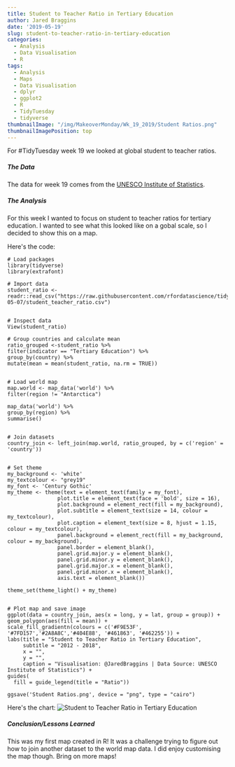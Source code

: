 ```yaml
---
title: Student to Teacher Ratio in Tertiary Education
author: Jared Braggins
date: '2019-05-19'
slug: student-to-teacher-ratio-in-tertiary-education
categories:
  - Analysis
  - Data Visualisation
  - R
tags:
  - Analysis
  - Maps
  - Data Visualisation
  - dplyr
  - ggplot2
  - R
  - TidyTuesday
  - tidyverse
thumbnailImage: "/img/MakeoverMonday/Wk_19_2019/Student Ratios.png"
thumbnailImagePosition: top
---
```


For #TidyTuesday week 19 we looked at global student to teacher ratios.

##### The Data
The data for week 19 comes from the [UNESCO Institute of Statistics](http://data.uis.unesco.org/index.aspx?queryid=180).

##### The Analysis
For this week I wanted to focus on student to teacher ratios for tertiary education. I wanted to see what this looked like on a gobal scale, so I decided to show this on a map.

Here's the code:
  ```
  # Load packages
library(tidyverse)
library(extrafont)

# Import data
student_ratio <- readr::read_csv("https://raw.githubusercontent.com/rfordatascience/tidytuesday/master/data/2019/2019-05-07/student_teacher_ratio.csv")


# Inspect data
View(student_ratio)

# Group countries and calculate mean
ratio_grouped <-student_ratio %>%
  filter(indicator == "Tertiary Education") %>% 
  group_by(country) %>%
  mutate(mean = mean(student_ratio, na.rm = TRUE))


# Load world map
map.world <- map_data('world') %>% 
  filter(region != "Antarctica")

map_data('world') %>%
  group_by(region) %>%
  summarise()


# Join datasets
country_join <- left_join(map.world, ratio_grouped, by = c('region' = 'country'))


# Set theme
my_background <- 'white'
my_textcolour <- "grey19"
my_font <- 'Century Gothic'
my_theme <- theme(text = element_text(family = my_font),
                  plot.title = element_text(face = 'bold', size = 16),
                  plot.background = element_rect(fill = my_background),
                  plot.subtitle = element_text(size = 14, colour = my_textcolour),
                  plot.caption = element_text(size = 8, hjust = 1.15, colour = my_textcolour),
                  panel.background = element_rect(fill = my_background, colour = my_background),
                  panel.border = element_blank(),
                  panel.grid.major.y = element_blank(),
                  panel.grid.minor.y = element_blank(),
                  panel.grid.major.x = element_blank(),
                  panel.grid.minor.x = element_blank(),
                  axis.text = element_blank())

theme_set(theme_light() + my_theme)


# Plot map and save image
ggplot(data = country_join, aes(x = long, y = lat, group = group)) +
  geom_polygon(aes(fill = mean)) +
  scale_fill_gradientn(colours = c('#F9E53F', '#7FD157','#2A8A8C','#404E88', '#461863', '#462255')) +
  labs(title = "Student to Teacher Ratio in Tertiary Education",
       subtitle = "2012 - 2018",
       x = "",
       y = "",
       caption = "Visualisation: @JaredBraggins | Data Source: UNESCO Institute of Statistics") +
  guides(
    fill = guide_legend(title = "Ratio"))

ggsave('Student Ratios.png', device = "png", type = "cairo")

  ```
  
Here's the chart:
<img src="/img/MakeoverMonday/Wk_19_2019/Student Ratios.png" title="Student to Teacher Ratio in Tertiary Education"/>

##### Conclusion/Lessons Learned
This was my first map created in R! It was a challenge trying to figure out how to join another dataset to the world map data. I did enjoy customising the map though. Bring on more maps!